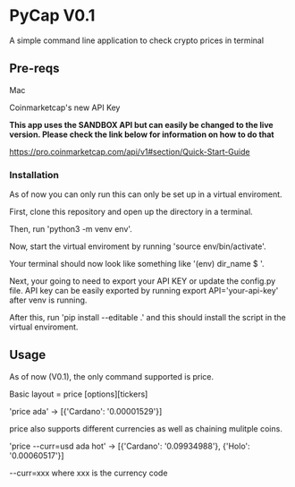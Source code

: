 # PyCap V0.1

A simple command line application to check crypto prices in terminal

## Pre-reqs

Mac

Coinmarketcap's new API Key

**This app uses the SANDBOX API but can easily be changed to the live version. Please check the link below for information on how to do that**

https://pro.coinmarketcap.com/api/v1#section/Quick-Start-Guide

### Installation

As of now you can only run this can only be set up in a virtual enviroment.

First, clone this repository and open up the directory in a terminal.

Then, run 'python3 -m venv env'.

Now, start the virtual enviroment by running 'source env/bin/activate'.

Your terminal should now look like something like '(env) dir_name $ '.

Next, your going to need to export your API KEY or update the config.py file.
API key can be easily exported by running export API='your-api-key' after venv is running.

After this, run 'pip install --editable .' and this should install the script in the virtual enviroment.

## Usage

As of now (V0.1), the only command supported is price.

Basic layout = price [options][tickers]

'price ada' -> [{'Cardano': '0.00001529'}]

price also supports different currencies as well as chaining mulitple coins.

'price --curr=usd ada hot' -> [{'Cardano': '0.09934988'}, {'Holo': '0.00060517'}]

--curr=xxx where xxx is the currency code
